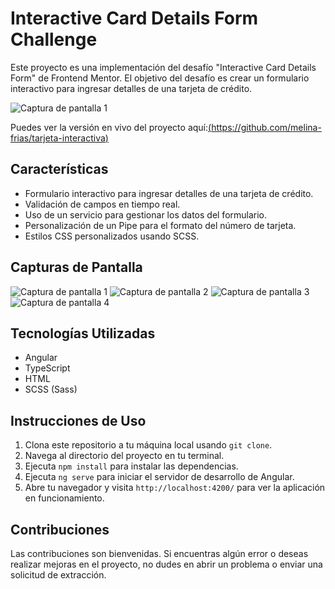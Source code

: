 # Interactive Card Details Form Challenge

Este proyecto es una implementación del desafío "Interactive Card Details Form" de Frontend Mentor. El objetivo del desafío es crear un formulario interactivo para ingresar detalles de una tarjeta de crédito.

![Captura de pantalla 1](https://github.com/melina-frias/tarjeta-interactiva/assets/119358836/27858263-7dba-4226-9fcc-79e16af31e60)




Puedes ver la versión en vivo del proyecto aquí:[(https://github.com/melina-frias/tarjeta-interactiva)](https://tarjeta-interactiva-snowy.vercel.app/)

## Características

- Formulario interactivo para ingresar detalles de una tarjeta de crédito.
- Validación de campos en tiempo real.
- Uso de un servicio para gestionar los datos del formulario.
- Personalización de un Pipe para el formato del número de tarjeta.
- Estilos CSS personalizados usando SCSS.

## Capturas de Pantalla
![Captura de pantalla 1](https://github.com/melina-frias/tarjeta-interactiva/assets/119358836/55316eba-c4d2-4fcf-bc67-31e6d1ca54e8)
![Captura de pantalla 2](https://github.com/melina-frias/tarjeta-interactiva/assets/119358836/349854b3-2883-4554-a31b-79193177261b)
![Captura de pantalla 3](https://github.com/melina-frias/tarjeta-interactiva/assets/119358836/4d5724c8-d206-4f86-a688-6ed27282b4ad)
![Captura de pantalla 4](https://github.com/melina-frias/tarjeta-interactiva/assets/119358836/6038623a-4db0-4d30-995c-bad333d65225)



## Tecnologías Utilizadas

- Angular
- TypeScript
- HTML
- SCSS (Sass)

## Instrucciones de Uso

1. Clona este repositorio a tu máquina local usando `git clone`.
2. Navega al directorio del proyecto en tu terminal.
3. Ejecuta `npm install` para instalar las dependencias.
4. Ejecuta `ng serve` para iniciar el servidor de desarrollo de Angular.
5. Abre tu navegador y visita `http://localhost:4200/` para ver la aplicación en funcionamiento.



## Contribuciones

Las contribuciones son bienvenidas. Si encuentras algún error o deseas realizar mejoras en el proyecto, no dudes en abrir un problema o enviar una solicitud de extracción.

